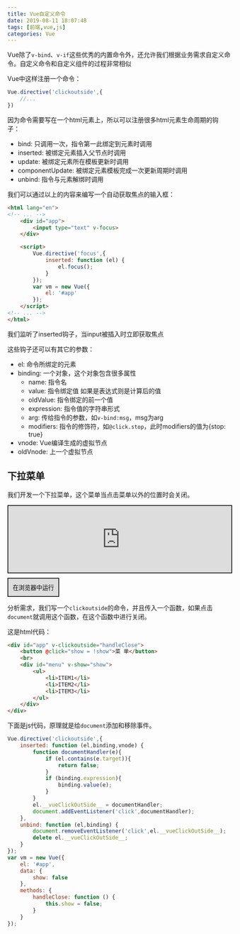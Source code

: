 ```yaml
---
title: Vue自定义命令
date: 2019-08-11 18:07:48
tags: [前端,vue,js]
categories: Vue
---
```


<style>
    #exm{
        text-align: left;
    }
    #exm iframe{
        border: 2px #333 solid;
        outline: none;
        width:100%;
    }
    #exm button{
        outline: none;
        border: 2px #333 solid;
        margin-top:10px;
        background-color: #ddd;
        padding: 10px;
        
    }
</style>

Vue除了`v-bind`、`v-if`这些优秀的内置命令外，还允许我们根据业务需求自定义命令。自定义命令和自定义组件的过程非常相似

Vue中这样注册一个命令：
```javascript
Vue.directive('clickoutside',{
    //...
})
```

因为命令需要写在一个html元素上，所以可以注册很多html元素生命周期的钩子：

- bind: 只调用一次，指令第一此绑定到元素时调用
- inserted: 被绑定元素插入父节点时调用
- update: 被绑定元素所在模板更新时调用
- componentUpdate: 被绑定元素模板完成一次更新周期时调用
- unbind: 指令与元素解绑时调用

我们可以通过以上的内容来编写一个自动获取焦点的输入框：

```html
<html lang="en">
<!-- ... -->
    <div id="app">
        <input type="text" v-focus>
    </div>

    <script>
        Vue.directive('focus',{
            inserted: function (el) {
                el.focus();
            }
        });
        var vm = new Vue({
            el: '#app'
        });
    </script>
<!-- ... -->
</html>
```
我们监听了inserted钩子，当input被插入时立即获取焦点

这些钩子还可以有其它的参数：

- el: 命令所绑定的元素
- binding: 一个对象，这个对象包含很多属性
    - name: 指令名
    - value: 指令绑定值 如果是表达式则是计算后的值
    - oldValue: 指令绑定的前一个值
    - expression: 指令值的字符串形式
    - arg: 传给指令的参数，如`v-bind:msg`，msg为arg
    - modifiers: 指令的修饰符，如`@click.stop`，此时modifiers的值为{stop: true}
- vnode: Vue编译生成的虚拟节点
- oldVnode: 上一个虚拟节点

## 下拉菜单
我们开发一个下拉菜单，这个菜单当点击菜单以外的位置时会关闭。

<div id="exm">
    <iframe id="exm" src="http://host.lilpig.site/vue-exm/pop_menu.html"></iframe>
    <a href="http://host.lilpig.site/vue-exm/pop_menu.html"><button>在浏览器中运行</button></a>
</div>

分析需求，我们写一个`clickoutside`的命令，并且传入一个函数，如果点击`document`就调用这个函数，在这个函数中进行关闭。

这是html代码：

```html
<div id="app" v-clickoutside="handleClose">
    <button @click="show = !show">菜 单</button>
    <br>
    <div id="menu" v-show="show">
        <ul>
            <li>ITEM1</li>
            <li>ITEM2</li>
            <li>ITEM3</li>
        </ul>
    </div>
</div>
```

下面是js代码，原理就是给`document`添加和移除事件。
```javascript
Vue.directive('clickoutside',{
    inserted: function (el,binding,vnode) {
        function documentHandler(e){
            if (el.contains(e.target)){
                return false;
            }
            if (binding.expression){
                binding.value(e);
            }
        }
        el.__vueClickOutSide__ = documentHandler;
        document.addEventListener('click',documentHandler);
    },
    unbind: function (el,binding) {
        document.removeEventListener('click',el.__vueClickOutSide__);
        delete el.__vueClickOutSide__;
    }
});
var vm = new Vue({
    el: '#app',
    data: {
        show: false
    },
    methods: {
        handleClose: function () {
            this.show = false;
        }
    }
});
```

